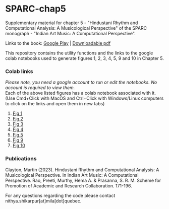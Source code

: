# SPARC-chap5
Supplementary material for chapter 5 - "Hindustani Rhythm and Computational Analysis: A Musicological Perspective" of the SPARC monograph - "Indian Art Music: A Computational Perspective". <br>

Links to the book: [Google Play](https://play.google.com/store/books/details?id=g-2rEAAAQBAJ&pli=1) | [Downloadable pdf](https://drive.google.com/file/d/1RDTsvGI2mFkJ_LOTF2kuWBBEq0QaJGqJ/view?usp=sharing) <br>

This repository contains the utility functions and the links to the google colab notebooks used to generate figures 1, 2, 3, 4, 5, 9 and 10 in Chapter 5.

### Colab links
*Please note, you need a google account to run or edit the notebooks. No account is required to view them.* <br>
Each of the above listed figures has a colab notebook associated with it.(Use Cmd+Click with MacOS and Ctrl+Click with Windows/Linux computers to click on the links and open them in new tabs)
1. <a href="https://colab.research.google.com/drive/1gozqbP2oXndu3xOn_TiLbBEwFXa6b_2w?usp=sharing" target="_blank">Fig 1</a>
2. <a href="https://colab.research.google.com/drive/1AYMH3Vm2kl0q77S2K8W5138fVAL0UQ7X?usp=sharing" target="_blank">Fig 2</a>
3. <a href="https://colab.research.google.com/drive/1MB0DVkU38hC4K-tKEb5LXHL1x-bWJDar?usp=sharing" target="_blank">Fig 3</a>
4. <a href="https://colab.research.google.com/drive/12sF2E6yMQxmthA7X8C76Uom0RAnT2DN5?usp=sharing" target="_blank">Fig 4</a>
5. <a href="https://colab.research.google.com/drive/1jta_7t_fQa8r7qAhM10XW54jnwtuhAfu?usp=sharing" target="_blank">Fig 5</a>
6. <a href="https://colab.research.google.com/drive/1Az4EJkisOIHK5r_xkZGIEfFZzdqswu7R?usp=sharing" target="_blank">Fig 9</a>
7. <a href="https://colab.research.google.com/drive/1nwWeWC_42esY8q39LoJ6nzvbgdzqglke?usp=sharing" target="_blank">Fig 10</a>

### Publications
Clayton, Martin (2023). Hindustani Rhythm and Computational Analysis: A Musicological Perspective. In Indian Art Music: A Computational Perspective. Rao, Preeti, Murthy, Hema A. & Prasanna, S. R. M. Scheme for Promotion of Academic and Research Collaboration. 171-196.

For any questions regarding the code please contact nithya.shikarpur[at]mila[dot]quebec.